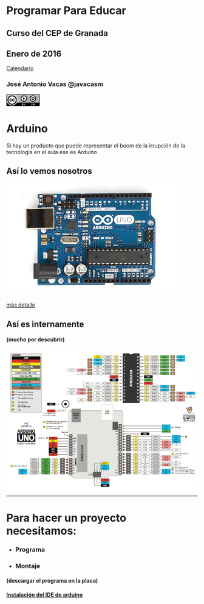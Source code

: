 # Programar Para Educar

## Curso del CEP de Granada

## Enero de 2016

[Calendario](./Indice.md)

### José Antonio Vacas @javacasm

![CCbySA](imagenes/CCbySQ_88x31.png)

# Arduino

Si hay un producto que puede representar el boom de la irrupción de la tecnología en el aula ese es Arduino

## Así lo vemos nosotros

![arduino](imagenes/ArduinoUno_R3_Front_450px.jpg)

[más detalle](imagenes/ArduinoUno_R3_Front.jpg)

## Así es internamente
#### (mucho por descubrir)

![pinout](imagenes/Arduino_Uno_pinout.png)

* * *

# Para hacer un proyecto necesitamos:

* ### Programa

* ### Montaje

#### (descargar el programa en la placa)




#### [Instalación del IDE de arduino](http://www.slideshare.net/javacasm/32-instalacin-del-ide)
